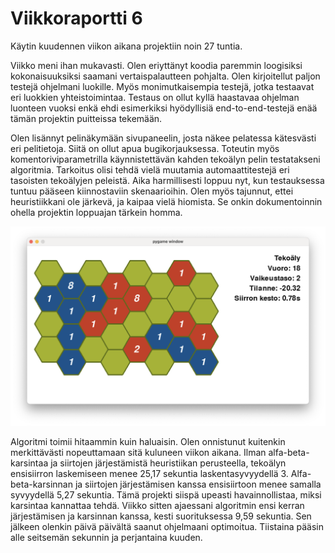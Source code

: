 # Viikkoraportti 6

Käytin kuudennen viikon aikana projektiin noin 27 tuntia.

Viikko meni ihan mukavasti. Olen eriyttänyt koodia paremmin loogisiksi kokonaisuuksiksi saamani vertaispalautteen pohjalta. Olen kirjoitellut paljon testejä ohjelmani luokille. Myös monimutkaisempia testejä, jotka testaavat eri luokkien yhteistoimintaa. Testaus on ollut kyllä haastavaa ohjelman luonteen vuoksi enkä ehdi esimerkiksi hyödyllisiä end-to-end-testejä enää tämän projektin puitteissa tekemään.

Olen lisännyt pelinäkymään sivupaneelin, josta näkee pelatessa kätesvästi eri pelitietoja. Siitä on ollut apua bugikorjauksessa. Toteutin myös komentoriviparametrilla käynnistettävän kahden tekoälyn pelin testatakseni algoritmia. Tarkoitus olisi tehdä vielä muutamia automaattitestejä eri tasoisten tekoälyjen peleistä. Aika harmillisesti loppuu nyt, kun testauksessa tuntuu pääseen kiinnostaviin skenaarioihin. Olen myös tajunnut, ettei heuristiikkani ole järkevä, ja kaipaa vielä hiomista. Se onkin dokumentoinnin ohella projektin loppuajan tärkein homma.

![Kuvakaappaus sovelluksesta viikon 6 päättyessä](/dokumentaatio/kuvat/viikko_6.png "Kuvakaappaus sovelluksesta viikon 6 päättyessä")

Algoritmi toimii hitaammin kuin haluaisin. Olen onnistunut kuitenkin merkittävästi nopeuttamaan sitä kuluneen viikon aikana. Ilman alfa-beta-karsintaa ja siirtojen järjestämistä heuristiikan perusteella, tekoälyn ensisiirron laskemiseen menee 25,17 sekuntia laskentasyvyydellä 3. Alfa-beta-karsinnan ja siirtojen järjestämisen kanssa ensisiirtoon menee samalla syvyydellä 5,27 sekuntia. Tämä projekti siispä upeasti havainnollistaa, miksi karsintaa kannattaa tehdä. Viikko sitten ajaessani algoritmin ensi kerran järjestämisen ja karsinnan kanssa, kesti suorituksessa 9,59 sekuntia. Sen jälkeen olenkin päivä päivältä saanut ohjelmaani optimoitua. Tiistaina pääsin alle seitsemän sekunnin ja perjantaina kuuden.

